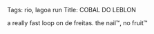 Tags: rio, lagoa run
Title: COBAL DO LEBLON
  
a really fast loop on de freitas. the nail™, no fruit™